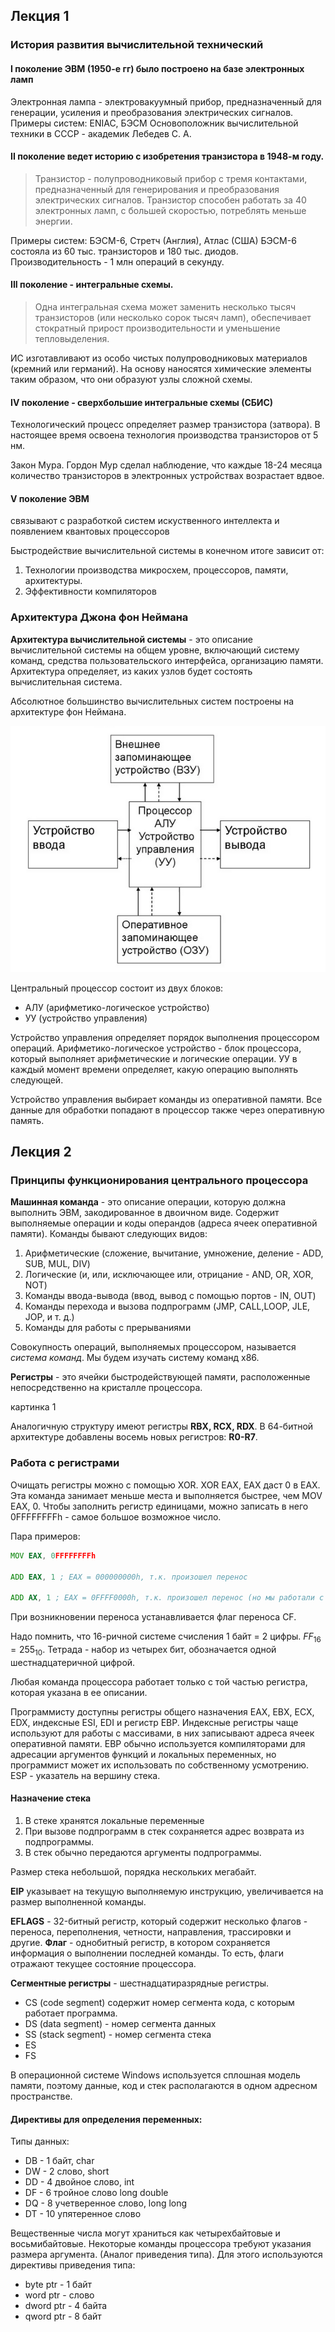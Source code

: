 ## Лекция 1

### История развития вычислительной технический

#### **I** поколение ЭВМ (1950-е гг) было построено на базе электронных ламп
Электронная лампа - электровакуумный прибор, предназначенный для генерации, усиления и преобразования электрических сигналов.
Примеры систем: ENIAC, БЭСМ
Основоположник вычислительной техники в СССР - академик Лебедев С. А.

#### **II** поколение ведет историю с изобретения транзистора в 1948-м году.

> Транзистор - полупроводниковый прибор с тремя контактами, предназначенный для генерирования и преобразования электрических сигналов. Транзистор способен работать за 40 электронных ламп, с большей скоростью, потреблять меньше энергии.

Примеры систем: БЭСМ-6, Стретч (Англия), Атлас (США)
БЭСМ-6 состояла из 60 тыс. транзисторов и 180 тыс. диодов. Производительность - 1 млн операций в секунду.

#### **III** поколение - интегральные схемы.

> Одна интегральная схема может заменить несколько тысяч транзисторов (или несколько сорок тысяч ламп), обеспечивает стократный прирост производительности и уменьшение тепловыделения.

ИС изготавливают из особо чистых полупроводниковых материалов (кремний или германий). На основу наносятся химические элементы таким образом, что они образуют узлы сложной схемы.

#### **IV** поколение - сверхбольшие интегральные схемы (СБИС)

Технологический процесс определяет размер транзистора (затвора). В настоящее время освоена технология производства транзисторов от 5 нм.

Закон Мура. Гордон Мур сделал наблюдение, что каждые 18-24 месяца количество транзисторов в электронных устройствах возрастает вдвое.

#### **V** поколение ЭВМ
связывают с разработкой систем искуственного интеллекта и появлением квантовых процессоров

Быстродействие вычислительной системы в конечном итоге зависит от:
1. Технологии производства микросхем, процессоров, памяти, архитектуры.
2. Эффективности компиляторов

### Архитектура Джона фон Неймана

**Архитектура вычислительной системы** - это описание вычислительной системы на общем уровне, включающий систему команд, средства пользовательского интерфейса, организацию памяти. Архитектура определяет, из каких узлов будет состоять вычислительная система.

Абсолютное большинство вычислительных систем построены на архитектуре фон Неймана.

![Архитектура фон Неймана](files/l1pic1.png)

Центральный процессор состоит из двух блоков:
-   АЛУ (арифметико-логическое устройство)
-   УУ  (устройство управления)

Устройство управления определяет порядок выполнения процессором операций.
Арифметико-логическое устройство - блок процессора, который выполняет арифметические и логические операции.
УУ в каждый момент времени определяет, какую операцию выполнять следующей.

Устройство управления выбирает команды из оперативной памяти. Все данные для обработки попадают в процессор также через оперативную память.
## Лекция 2

### Принципы функционирования центрального процессора

**Машинная команда** - это описание операции, которую должна выполнить ЭВМ, закодированное в двоичном виде. Содержит выполняемые операции и коды операндов (адреса ячеек оперативной памяти). Команды бывают следующих видов: 

1. Арифметические (сложение, вычитание, умножение, деление - ADD, SUB, MUL, DIV)
2. Логические (и, или, исключающее или, отрицание - AND, OR, XOR, NOT)
3. Команды ввода-вывода (ввод, вывод с помощью портов - IN, OUT)
4. Команды перехода и вызова подпрограмм (JMP, CALL,LOOP, JLE, JOP, и т. д.)
5. Команды для работы с прерываниями

Совокупность операций, выполняемых процессором, называется *система команд*.  Мы будем изучать систему команд x86.

**Регистры** - это ячейки быстродействующей памяти, расположенные непосредственно на кристалле процессора. 

картинка 1

Аналогичную структуру имеют регистры **RBX, RCX, RDX**. В 64-битной архитектуре добавлены восемь новых регистров: **R0-R7**. 

### Работа с регистрами

Очищать регистры можно с помощью XOR. XOR EAX, EAX даст 0 в EAX. Эта команда занимает меньше места и выполняется быстрее, чем MOV EAX, 0. Чтобы заполнить регистр единицами, можно записать в него 0FFFFFFFFh - самое большое возможное число.

Пара примеров:

```asm
MOV EAX, 0FFFFFFFFh

ADD EAX, 1 ; EAX = 000000000h, т.к. произошел перенос

ADD AX, 1 ; EAX = 0FFFF0000h, т.к. произошел перенос (но мы работали с 16-ричным разрядом).
```

При возникновении переноса устанавливается флаг переноса CF.

Надо помнить, что 16-ричной системе счисления 1 байт = 2 цифры. $FF_{16}=255_{10}$. Тетрада - набор из четырех бит, обозначается одной шестнадцатеричной цифрой.

Любая команда процессора работает только с той частью регистра, которая указана в ее описании. 

Программисту доступны регистры общего назначения EAX, EBX, ECX, EDX, индексные ESI, EDI и регистр EBP. Индексные регистры чаще используют для работы с массивами, в них записывают адреса ячеек оперативной памяти. EBP обычно используется компиляторами для адресации аргументов функций и локальных переменных, но программист может их использовать по собственному усмотрению. ESP - указатель на вершину стека. 

#### Назначение стека

1. В стеке хранятся локальные переменные
2. При вызове подпрограмм в стек сохраняется адрес возврата из подпрограммы.
3. В стек обычно передаются аргументы подпрограммы.

Размер стека небольшой, порядка нескольких мегабайт.

**EIP** указывает на текущую выполняемую инструкцию, увеличивается на размер выполненной команды.

**EFLAGS** - 32-битный регистр, который содержит несколько флагов - переноса, переполнения, четности, направления, трассировки и другие. 
**Флаг** - однобитный регистр, в котором сохраняется информация о выполнении последней команды. То есть, флаги отражают текущее состояние процессора. 

**Сегментные регистры** - шестнадцатиразрядные регистры.

- CS (code segment) содержит номер сегмента кода, с которым работает программа.
- DS (data segment) - номер сегмента данных
- SS (stack segment) - номер сегмента стека
- ES
- FS

В операционной системе Windows используется сплошная модель памяти, поэтому данные, код и стек располагаются в одном адресном пространстве.

#### Директивы для определения переменных:

Типы данных:

- DB - 1 байт, char
- DW - 2 слово, short
- DD - 4 двойное слово, int
- DF - 6 тройное слово long double
- DQ - 8 учетверенное слово, long long
- DT - 10 упятеренное слово

Вещественные числа могут храниться как четырехбайтовые и восьмибайтовые. Некоторые команды процессора требуют указания размера аргумента. (Аналог приведения типа). Для этого используются  директивы приведения типа:

- byte ptr - 1 байт
- word ptr - слово
- dword ptr - 4 байта
- qword ptr - 8 байт

